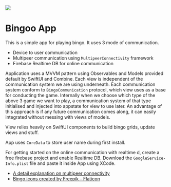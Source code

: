 ![](https://i.imgur.com/7YtbKN3.png)
#  Bingoo App

This is a simple app for playing bingo. It uses 3 mode of communication. 
- Device to user communication
- Multipeer communication using `MultipeerConnectivity` framework 
- Firebase Realtime DB for online communication

Application uses a MVVM pattern using Observables and Models provided default by SwiftUI and Combine. Each view is independent of the communication system we are using underneath. Each communication system conform to `BingoCommunication` protocol, which view uses as a base for conducting the game. Internally when we choose which type of the above 3 game we want to play, a communication system of that type initialised and injected into appstate for view to use later. An advantage of this approach is if any future communication comes along, it can easily integrated without messing with views of models.

View relies heavily on SwiftUI components to build bingo grids, update views and stuff. 

App uses `CoreData` to store user name during first install.

For getting started on the online communication with realtime d, create a free firebase project and enable Realtime DB. Download the `GoogleService-Info.plist` file and paste it inside App using XCode.

- <a href ="https://medium.com/@input.split/step-by-step-guide-to-multipeer-connectivity-c66f6a688cd6"> A detail explanation on multipeer connectivity </a> 
- <a href="https://www.flaticon.com/free-icons/bingo" title="bingo icons">Bingo icons created by Freepik - Flaticon</a>

